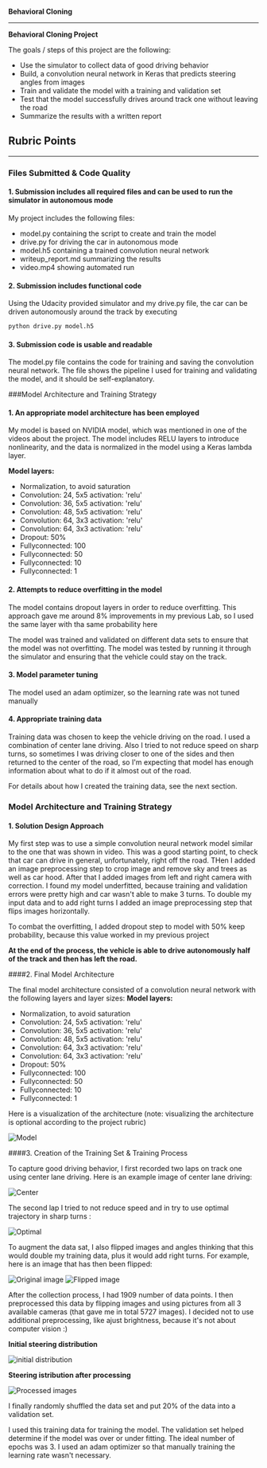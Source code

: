 **Behavioral Cloning** 

---

**Behavioral Cloning Project**

The goals / steps of this project are the following:
* Use the simulator to collect data of good driving behavior
* Build, a convolution neural network in Keras that predicts steering angles from images
* Train and validate the model with a training and validation set
* Test that the model successfully drives around track one without leaving the road
* Summarize the results with a written report


[//]: # (Image References)

[InitialImages]: ./images/InitialImages.png "Initial images"
[ProcessedImages]: ./images/ProcessedImages.png "Processed images"
[Model]: ./images/Model.png "Model"
[OriginalImage]: ./images/original.jpg "Initial image"
[FlippedImage]: ./images/flipped.jpg "Flipped image"
[DriveCenter]: ./images/drive_center.jpg "Center"
[Optimal]: ./images/Optimal.png "Optimal"

## Rubric Points

---

### Files Submitted & Code Quality

#### 1. Submission includes all required files and can be used to run the simulator in autonomous mode

My project includes the following files:
* model.py containing the script to create and train the model
* drive.py for driving the car in autonomous mode
* model.h5 containing a trained convolution neural network 
* writeup_report.md summarizing the results
* video.mp4 showing automated run

#### 2. Submission includes functional code
Using the Udacity provided simulator and my drive.py file, the car can be driven autonomously around the track by executing 
```sh
python drive.py model.h5
```

#### 3. Submission code is usable and readable

The model.py file contains the code for training and saving the convolution neural network. The file shows the pipeline I used for training and validating the model, and it should be self-explanatory.

###Model Architecture and Training Strategy

#### 1. An appropriate model architecture has been employed

My model is based on NVIDIA model, which was mentioned in one of the videos about the project.
The model includes RELU layers to introduce nonlinearity, and the data is normalized in the model using a Keras lambda layer. 

**Model layers:**
* Normalization, to avoid saturation
* Convolution: 24, 5x5 activation: 'relu'
* Convolution: 36, 5x5 activation: 'relu'
* Convolution: 48, 5x5 activation: 'relu'
* Convolution: 64, 3x3 activation: 'relu'
* Convolution: 64, 3x3 activation: 'relu'
* Dropout: 50%
* Fullyconnected: 100
* Fullyconnected: 50
* Fullyconnected: 10
* Fullyconnected: 1

#### 2. Attempts to reduce overfitting in the model

The model contains dropout layers in order to reduce overfitting. This approach gave me around 8% improvements in my previous Lab, so I used the same layer with tha same probability here

The model was trained and validated on different data sets to ensure that the model was not overfitting. The model was tested by running it through the simulator and ensuring that the vehicle could stay on the track.

#### 3. Model parameter tuning

The model used an adam optimizer, so the learning rate was not tuned manually

#### 4. Appropriate training data

Training data was chosen to keep the vehicle driving on the road. I used a combination of center lane driving. Also I tried to not reduce speed on sharp turns, so sometimes I was driving closer to one of the sides and then returned to the center of the road, so I'm expecting that model has enough information about what to do if it almost out of the road.

For details about how I created the training data, see the next section. 

### Model Architecture and Training Strategy

#### 1. Solution Design Approach

My first step was to use a simple convolution neural network model similar to the one that was shown in video. This was a good starting point, to check that car can drive in general, unfortunately, right off the road.
THen I added an image preprocessing step to crop image and remove sky and trees as well as car hood. After that I added images from left and right camera with correction. I found my model underfitted, because training and validation errors were pretty high and car wasn't able to make 3 turns. To double my input data and to add right turns I added an image preprocessing step that flips images horizontally.

To combat the overfitting, I added dropout step to model with 50% keep probability, because this value worked in my previous project

**At the end of the process, the vehicle is able to drive autonomously half of the track and then has left the road.**

####2. Final Model Architecture

The final model architecture consisted of a convolution neural network with the following layers and layer sizes:
**Model layers:**
* Normalization, to avoid saturation
* Convolution: 24, 5x5 activation: 'relu'
* Convolution: 36, 5x5 activation: 'relu'
* Convolution: 48, 5x5 activation: 'relu'
* Convolution: 64, 3x3 activation: 'relu'
* Convolution: 64, 3x3 activation: 'relu'
* Dropout: 50%
* Fullyconnected: 100
* Fullyconnected: 50
* Fullyconnected: 10
* Fullyconnected: 1

Here is a visualization of the architecture (note: visualizing the architecture is optional according to the project rubric)

![Model][Model]

####3. Creation of the Training Set & Training Process

To capture good driving behavior, I first recorded two laps on track one using center lane driving. Here is an example image of center lane driving:

![Center][DriveCenter]

The second lap I tried to not reduce speed and in try to use optimal trajectory in sharp turns  :

![Optimal][Optimal]

To augment the data sat, I also flipped images and angles thinking that this would double my training data, plus it would add right turns. For example, here is an image that has then been flipped:

![Original image][OriginalImage]
![Flipped image][FlippedImage]


After the collection process, I had 1909 number of data points. I then preprocessed this data by flipping images and using pictures from all 3 available cameras (that gave me in total 5727 images). I decided not to use additional preprocessing, like ajust brightness, because it's not about computer vision :)

**Initial steering distribution**

![initial distribution][InitialImages]

**Steering istribution after processing**

![Processed images][ProcessedImages]

I finally randomly shuffled the data set and put 20% of the data into a validation set. 

I used this training data for training the model. The validation set helped determine if the model was over or under fitting. The ideal number of epochs was 3. I used an adam optimizer so that manually training the learning rate wasn't necessary.
